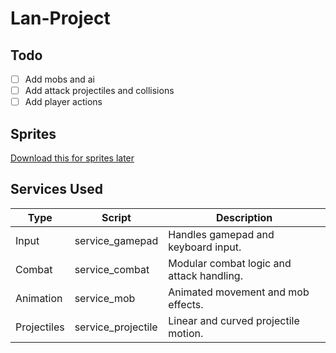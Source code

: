 # Lan-Project

## Todo
- [ ] Add mobs and ai
- [ ] Add attack projectiles and collisions
- [ ] Add player actions

## Sprites
[Download this for sprites later](https://umpatra.itch.io/1-bit-champion-generator)

## Services Used

| Type        | Script                 | Description                                   |
|-------------|------------------------|-----------------------------------------------|
| Input       | service_gamepad        | Handles gamepad and keyboard input.           |
| Combat      | service_combat         | Modular combat logic and attack handling.     |
| Animation   | service_mob            | Animated movement and mob effects.            |
| Projectiles | service_projectile     | Linear and curved projectile motion.          |